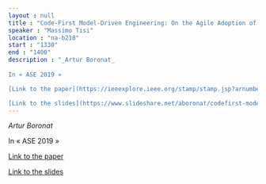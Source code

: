 ```yaml
---
layout : null
title : "Code-First Model-Driven Engineering: On the Agile Adoption of MDE Tooling"
speaker : "Massimo Tisi"
location : "na-b218"
start : "1330"
end : "1400"
description : "_Artur Boronat_
 
In « ASE 2019 »

[Link to the paper](https://ieeexplore.ieee.org/stamp/stamp.jsp?arnumber=8952237)

[Link to the slides](https://www.slideshare.net/aboronat/codefirst-modeldriven-engineeringon-the-agile-adoption-of-mde)"
---
```

_Artur Boronat_
 
In « ASE 2019 »

[Link to the paper](https://ieeexplore.ieee.org/stamp/stamp.jsp?arnumber=8952237)

[Link to the slides](https://www.slideshare.net/aboronat/codefirst-modeldriven-engineeringon-the-agile-adoption-of-mde)